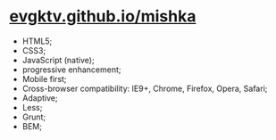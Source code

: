 # [evgktv.github.io/mishka](https://evgktv.github.io/mishka/)

- HTML5;
- CSS3;
- JavaScript (native);
- progressive enhancement;
- Mobile first;
- Cross-browser compatibility: IE9+, Chrome, Firefox, Opera, Safari;
- Adaptive;
- Less;
- Grunt;
- BEM;
